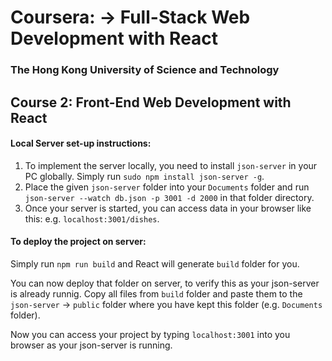 # Coursera: -> Full-Stack Web Development with React

### The Hong Kong University of Science and Technology

## Course 2: Front-End Web Development with React

#### Local Server set-up instructions:

1. To implement the server locally, you need to install `json-server` in your PC globally. Simply run `sudo npm install json-server -g`.
2. Place the given `json-server` folder into your `Documents` folder and run `json-server --watch db.json -p 3001 -d 2000` in that folder directory.
3. Once your server is started, you can access data in your browser like this: e.g. `localhost:3001/dishes`.

#### To deploy the project on server:

Simply run `npm run build` and React will generate `build` folder for you.

You can now deploy that folder on server, to verify this as your json-server is already runnig. Copy all files from `build` folder and paste them to the `json-server` -> `public` folder where you have kept this folder (e.g. `Documents` folder).

Now you can access your project by typing `localhost:3001` into you browser as your json-server is running.
